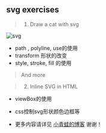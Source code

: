 ## svg exercises

> 1. Draw a cat with svg

![svg](/images/shotscreen.png)


* path , polyline, use的使用
* transform 形状的改变
* style, stroke, fill 的使用

> And more

> 2. Inline SVG in HTML

* viewBox的使用
* css控制svg形状颜色边框等



* 更多内容请详见 [小青蛙的博客](http://blog.sina.com.cn/riversfrog "小青蛙的博客") 谢谢！
